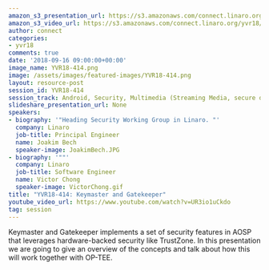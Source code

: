 ```yaml
---
amazon_s3_presentation_url: https://s3.amazonaws.com/connect.linaro.org/yvr18/presentations/yvr18-414.pdf
amazon_s3_video_url: https://s3.amazonaws.com/connect.linaro.org/yvr18/videos/yvr18-414.mp4
author: connect
categories:
- yvr18
comments: true
date: '2018-09-16 09:00:00+00:00'
image_name: YVR18-414.png
image: /assets/images/featured-images/YVR18-414.png
layout: resource-post
session_id: YVR18-414
session_track: Android, Security, Multimedia (Streaming Media, secure data path)
slideshare_presentation_url: None
speakers:
- biography: '"Heading Security Working Group in Linaro. "'
  company: Linaro
  job-title: Principal Engineer
  name: Joakim Bech
  speaker-image: JoakimBech.JPG
- biography: '""'
  company: Linaro
  job-title: Software Engineer
  name: Victor Chong
  speaker-image: VictorChong.gif
title: "YVR18-414: Keymaster and Gatekeeper"
youtube_video_url: https://www.youtube.com/watch?v=UR3io1uCkdo
tag: session
---
```


Keymaster and Gatekeeper implements a set of security features in AOSP that leverages hardware-backed security like TrustZone. In this presentation we are going to give an overview of the concepts and talk about how this will work together with OP-TEE.

